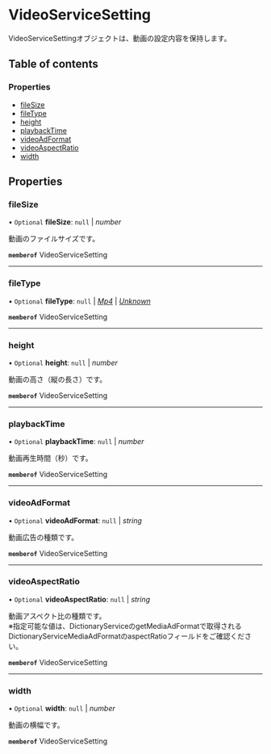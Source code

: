 # VideoServiceSetting


<div lang=\"ja\">VideoServiceSettingオブジェクトは、動画の設定内容を保持します。</div> 

## Table of contents

### Properties

- [fileSize](videoservicesetting.md#filesize)
- [fileType](videoservicesetting.md#filetype)
- [height](videoservicesetting.md#height)
- [playbackTime](videoservicesetting.md#playbacktime)
- [videoAdFormat](videoservicesetting.md#videoadformat)
- [videoAspectRatio](videoservicesetting.md#videoaspectratio)
- [width](videoservicesetting.md#width)

## Properties

### fileSize

• `Optional` **fileSize**: ``null`` \| *number*

<div lang=\"ja\">動画のファイルサイズです。</div> 

**`memberof`** VideoServiceSetting

___

### fileType

• `Optional` **fileType**: ``null`` \| [*Mp4*](./enums/videoservicefiletype.md#mp4) \| [*Unknown*](./enums/videoservicefiletype.md#unknown)

**`memberof`** VideoServiceSetting

___

### height

• `Optional` **height**: ``null`` \| *number*

<div lang=\"ja\">動画の高さ（縦の長さ）です。</div> 

**`memberof`** VideoServiceSetting

___

### playbackTime

• `Optional` **playbackTime**: ``null`` \| *number*

<div lang=\"ja\">動画再生時間（秒）です。</div> 

**`memberof`** VideoServiceSetting

___

### videoAdFormat

• `Optional` **videoAdFormat**: ``null`` \| *string*

<div lang=\"ja\">動画広告の種類です。</div> 

**`memberof`** VideoServiceSetting

___

### videoAspectRatio

• `Optional` **videoAspectRatio**: ``null`` \| *string*

<div lang=\"ja\"> 動画アスペクト比の種類です。<br> ※指定可能な値は、DictionaryServiceのgetMediaAdFormatで取得されるDictionaryServiceMediaAdFormatのaspectRatioフィールドをご確認ください。 </div> 

**`memberof`** VideoServiceSetting

___

### width

• `Optional` **width**: ``null`` \| *number*

<div lang=\"ja\">動画の横幅です。</div> 

**`memberof`** VideoServiceSetting
